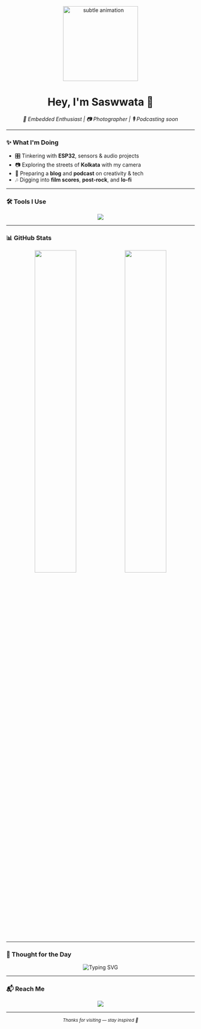 <!-- Minimal, Subtle GitHub Profile README.md -->

<div align="center">

  <img src="https://media.giphy.com/media/qgQUggAC3Pfv687qPC/giphy.gif" width="200px" alt="subtle animation" />

  <h1>Hey, I'm Saswwata 👋</h1>
  <p><i>🔧 Embedded Enthusiast | 📷 Photographer | 🎙️ Podcasting soon</i></p>

</div>

---

### ✨ What I'm Doing
- 🎛️ Tinkering with **ESP32**, sensors & audio projects  
- 📷 Exploring the streets of **Kolkata** with my camera  
- 📝 Preparing a **blog** and **podcast** on creativity & tech  
- 🎶 Digging into **film scores**, **post-rock**, and **lo-fi**

---

### 🛠 Tools I Use

<div align="center">

  <img src="https://skillicons.dev/icons?i=py,cpp,arduino,linux,neovim,git,github,html,js,css&perline=8" />

</div>

---

### 📊 GitHub Stats

<div align="center">

  <img src="https://github-readme-stats.vercel.app/api?username=SaswataH&show_icons=true&hide_title=true&hide_border=true&theme=ayu-mirage" width="47%" />
  <img src="https://github-readme-streak-stats.herokuapp.com?user=SaswataH&hide_border=true&theme=ayu-mirage" width="47%" />

</div>

---

### 🧠 Thought for the Day

<div align="center">
  <img src="https://readme-typing-svg.demolab.com?font=Fira+Code&pause=1000&color=8BE9FD&center=true&vCenter=true&width=435&lines=Code+slow,+think+deep.;Frame+the+moment.;Hack+the+silence.;Stay+curious." alt="Typing SVG" />
</div>

---

### 📬 Reach Me

<p align="center">
   <a href="haldersaswata558@gmail.com"><img src="https://img.shields.io/badge/email-%23333?style=for-the-badge&logo=gmail&logoColor=white"/></a>
<!--  <a href="https://yourblog.com"><img src="https://img.shields.io/badge/blog-%23333?style=for-the-badge&logo=wordpress&logoColor=white"/></a>
  <a href="https://instagram.com/yourusername"><img src="https://img.shields.io/badge/instagram-%23333?style=for-the-badge&logo=instagram&logoColor=white"/></a> -->
</p>

---

<div align="center">
  <sub><i>Thanks for visiting — stay inspired 🌱</i></sub>
</div>
